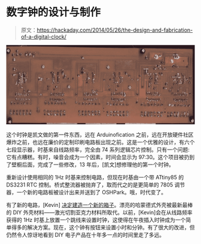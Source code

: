 # 数字钟的设计与制作

> 原文：<https://hackaday.com/2014/05/26/the-design-and-fabrication-of-a-digital-clock/>

![boarddesign](img/6f11d2597defb4a09cffd9aa201f67ac.png)

这个时钟是凯文做的第一件东西，远在 Arduinofication 之前，远在开放硬件社区爆炸之前，也远在廉价的定制印刷电路板出现之前。这是一个优雅的设计，有六个七段显示器，时基来自线路频率，完全由 74 系列逻辑芯片控制。只有一个问题:它有点糟糕。有时，噪音会成为一个因素，时间会显示为 97:30。这个项目被扔到了壁橱后面，完成了一些修改，13 年后，[凯文]想修理他的第一个时钟。

重新设计使用相同的 1Hz 时基来控制电路，但现在时基由一个带 ATtiny85 的 DS3231 RTC 控制。桥式整流器被抛弃了，取而代之的是更简单的 7805 调节器，一个新的电路板被设计出来并送到了 OSHPark。哦，时代变了。

有了新的电路，[Kevin] [决定建造一个新的箱子](http://kevinrye.net/files/upgrading_my_old_7490_clock_p2.php)。漂亮的哈蒙德式外壳被最新最棒的 DIY 外壳材料——激光切割亚克力材料所取代。以前，[Kevin]会在从线路频率获得的 1Hz 时基上放置一个跳线来设置时钟，这使得在午夜插入时钟成为一个简单得多的解决方案。现在，这个钟有按钮来设置小时和分钟。有了很大的改进，但仍然令人惊讶地看到 DIY 电子产品在十年多一点的时间里走了多远。